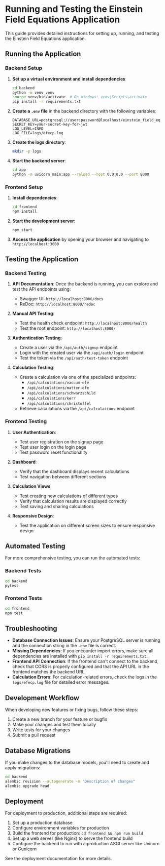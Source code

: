 # Running and Testing the Einstein Field Equations Application

This guide provides detailed instructions for setting up, running, and testing the Einstein Field Equations application.

## Running the Application

### Backend Setup

1. **Set up a virtual environment and install dependencies**:
   ```bash
   cd backend
   python -m venv venv
   source venv/bin/activate  # On Windows: venv\Scripts\activate
   pip install -r requirements.txt
   ```

2. **Create a `.env` file** in the backend directory with the following variables:
   ```
   DATABASE_URL=postgresql://user:password@localhost/einstein_field_equations
   SECRET_KEY=your-secret-key-for-jwt
   LOG_LEVEL=INFO
   LOG_FILE=logs/efecp.log
   ```

3. **Create the logs directory**:
   ```bash
   mkdir -p logs
   ```

4. **Start the backend server**:
   ```bash
   cd app
   python -m uvicorn main:app --reload --host 0.0.0.0 --port 8000
   ```

### Frontend Setup

1. **Install dependencies**:
   ```bash
   cd frontend
   npm install
   ```

2. **Start the development server**:
   ```bash
   npm start
   ```

3. **Access the application** by opening your browser and navigating to `http://localhost:3000`

## Testing the Application

### Backend Testing

1. **API Documentation**: Once the backend is running, you can explore and test the API endpoints using:
   - Swagger UI: `http://localhost:8000/docs`
   - ReDoc: `http://localhost:8000/redoc`

2. **Manual API Testing**:
   - Test the health check endpoint: `http://localhost:8000/health`
   - Test the root endpoint: `http://localhost:8000/`

3. **Authentication Testing**:
   - Create a user via the `/api/auth/signup` endpoint
   - Login with the created user via the `/api/auth/login` endpoint
   - Test the token via the `/api/auth/test-token` endpoint

4. **Calculation Testing**:
   - Create a calculation via one of the specialized endpoints:
     - `/api/calculations/vacuum-efe`
     - `/api/calculations/matter-efe`
     - `/api/calculations/schwarzschild`
     - `/api/calculations/kerr`
     - `/api/calculations/christoffel`
   - Retrieve calculations via the `/api/calculations` endpoint

### Frontend Testing

1. **User Authentication**:
   - Test user registration on the signup page
   - Test user login on the login page
   - Test password reset functionality

2. **Dashboard**:
   - Verify that the dashboard displays recent calculations
   - Test navigation between different sections

3. **Calculation Views**:
   - Test creating new calculations of different types
   - Verify that calculation results are displayed correctly
   - Test saving and sharing calculations

4. **Responsive Design**:
   - Test the application on different screen sizes to ensure responsive design

## Automated Testing

For more comprehensive testing, you can run the automated tests:

### Backend Tests

```bash
cd backend
pytest
```

### Frontend Tests

```bash
cd frontend
npm test
```

## Troubleshooting

- **Database Connection Issues**: Ensure your PostgreSQL server is running and the connection string in the `.env` file is correct.
- **Missing Dependencies**: If you encounter import errors, make sure all dependencies are installed with `pip install -r requirements.txt`.
- **Frontend API Connection**: If the frontend can't connect to the backend, check that CORS is properly configured and that the API URL in the frontend matches the backend URL.
- **Calculation Errors**: For calculation-related errors, check the logs in the `logs/efecp.log` file for detailed error messages.

## Development Workflow

When developing new features or fixing bugs, follow these steps:

1. Create a new branch for your feature or bugfix
2. Make your changes and test them locally
3. Write tests for your changes
4. Submit a pull request

## Database Migrations

If you make changes to the database models, you'll need to create and apply migrations:

```bash
cd backend
alembic revision --autogenerate -m "Description of changes"
alembic upgrade head
```

## Deployment

For deployment to production, additional steps are required:

1. Set up a production database
2. Configure environment variables for production
3. Build the frontend for production: `cd frontend && npm run build`
4. Set up a web server (like Nginx) to serve the frontend build
5. Configure the backend to run with a production ASGI server like Uvicorn or Gunicorn

See the deployment documentation for more details. 